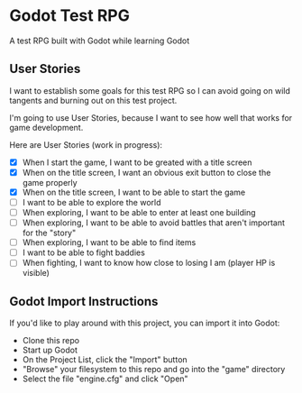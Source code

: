# Godot Test RPG
A test RPG built with Godot while learning Godot

## User Stories
I want to establish some goals for this test RPG
so I can avoid going on wild tangents and burning out on this test project.

I'm going to use User Stories, because I want to see how well that works for game development.

Here are User Stories (work in progress):
* [x] When I start the game, I want to be greated with a title screen
* [x] When on the title screen, I want an obvious exit button to close the game properly
* [x] When on the title screen, I want to be able to start the game
* [ ] I want to be able to explore the world
* [ ] When exploring, I want to be able to enter at least one building
* [ ] When exploring, I want to be able to avoid battles that aren't important for the "story"
* [ ] When exploring, I want to be able to find items
* [ ] I want to be able to fight baddies
* [ ] When fighting, I want to know how close to losing I am (player HP is visible)

## Godot Import Instructions
If you'd like to play around with this project, you can import it into Godot:

* Clone this repo
* Start up Godot
* On the Project List, click the "Import" button
* "Browse" your filesystem to this repo and go into the "game" directory
* Select the file "engine.cfg" and click "Open"
